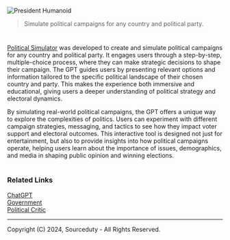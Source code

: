 ![President Humanoid](https://github.com/user-attachments/assets/e0b1f4ef-aa97-4c32-87f3-52deddf66358)

> Simulate political campaigns for any country and political party.

#

[Political Simulator](https://chat.openai.com/g/g-4GT3x5ITg-political-simulator) was developed to create and simulate political campaigns for any country and political party. It engages users through a step-by-step, multiple-choice process, where they can make strategic decisions to shape their campaign. The GPT guides users by presenting relevant options and information tailored to the specific political landscape of their chosen country and party. This makes the experience both immersive and educational, giving users a deeper understanding of political strategy and electoral dynamics.

By simulating real-world political campaigns, the GPT offers a unique way to explore the complexities of politics. Users can experiment with different campaign strategies, messaging, and tactics to see how they impact voter support and electoral outcomes. This interactive tool is designed not just for entertainment, but also to provide insights into how political campaigns operate, helping users learn about the importance of issues, demographics, and media in shaping public opinion and winning elections.

#
### Related Links

[ChatGPT](https://github.com/sourceduty/ChatGPT)
<br>
[Government](https://github.com/sourceduty/Government)
<br>
[Political Critic](https://github.com/sourceduty/Political_Critic)

***
Copyright (C) 2024, Sourceduty - All Rights Reserved.
